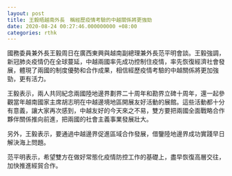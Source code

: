 ```yaml
---
layout: post
title: 王毅晤越南外長　稱經歷疫情考驗的中越關係將更強勁
date: 2020-08-24 00:27:46.000000000 +08:00
categories: rthk
---
```


國務委員兼外長王毅周日在廣西東興與越南副總理兼外長范平明會談。王毅強調，新冠肺炎疫情仍在全球蔓延，中越兩國率先成功控制住疫情，率先恢復經濟社會發展，體現了兩國的制度優勢和合作成果，相信經歷疫情考驗的中越關係將更加強勁，更有活力。

王毅表示，兩人共同紀念兩國陸地邊界劃界二十周年和勘界立碑十周年，還一起參觀當年越南國家主席胡志明在中越邊境地區開展友好活動的展館。這些活動都十分有意義，讓大家再次感到，中越友好的今天來之不易，雙方要把兩國全面戰略合作夥伴關係推向前進，把兩國的社會主義事業發展壯大。

另外，王毅表示，要通過中越邊界促進區域合作發展，借鑒陸地邊界成功實踐早日解決海上問題。

范平明表示，希望雙方在做好常態化疫情防控工作的基礎上，盡早恢復高層交往，加快推進經貿合作。
